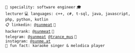 <code>👷 speciality: software engineer</code>
<code>🎓 lecturer</code>
<code>💻 languages: c++, c#, t-sql, java, javascript, php, python, kotlin</code><br>
<code>📋 linkedin: [@sunmeat](https://www.linkedin.com/in/sunmeat)</code>
<code>💅 hackerrank: [@sunmeat](https://www.hackerrank.com/sunmeat)</code>
<code>📱 telegram: [@sunmeat](https://t.me/sunmeat) [@trance_mus](https://t.me/trance_mus)</code>
<code>📸 instagram: [@sunme.at](https://www.instagram.com/sunme.at/)</code><br>
<code>🎤 fun fact: karaoke singer & melodica player</code>
